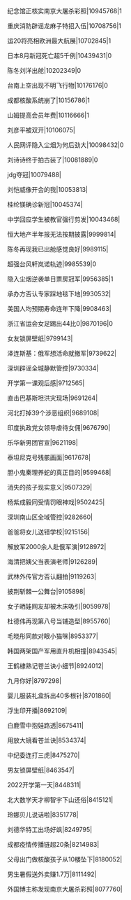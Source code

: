 纪念馆正核实南京大屠杀彩照|10945768|1

重庆消防辟谣龙麻子特招入伍|10708756|1

运20将亮相欧洲最大航展|10702845|1

日本8月新冠死亡超5千例|10439431|0

陈冬刘洋出舱|10202349|0

台南上空出现不明飞行物|10176176|0

成都核酸系统崩了|10156786|1

山姆提高会员年费|10116666|1

刘彦平被双开|10106075|

人民网评隐入尘烟为何后劲大|10098432|0

刘诗诗终于拍古装了|10081889|0

jdg夺冠|10079488|

刘恺威像开会的我|10053813|

桂纶镁确诊新冠|10045374|

中学回应学生被教官强行剪发|10043468|

恒大地产半年报无法按期披露|9999814|

陈冬再现我已出舱感觉良好|9989115|

超强台风轩岚诺轨迹|9985539|0

隐入尘烟逆袭单日票房冠军|9956385|1

承办方否认专家踩地毯下地|9930532|

美国人均预期寿命连年下降|9908463|

浙江省运会女足踢出44比0|9870196|0

女友锁屏壁纸|9799143|

泽连斯基：俄军想活命就撤军|9739622|

深圳辟谣全城静默管控|9730334|

开学第一课观后感|9712565|

直击巴基斯坦洪灾现场|9691264|

河北打掉39个涉恶组织|9689108|

印度执政党女领导虐待女佣|9676790|

乐华新男团官宣|9621198|

泰坦尼克号残骸画面|9617678|

胆小鬼秦理养蛇的真正目的|9599468|

消失的孩子现实意义|9507329|

杨紫成毅同受情罚眼神戏|9502425|

深圳南山区全域管控|9282660|

爸爸将女儿送错学校|9215156|

解放军2000余人赴俄军演|9128972|

海清把姨父当表演老师|9126289|

武林外传官方否认翻拍|9119263|

披荆斩棘一公舞台|9105898|

女子晒娃网友却被木床吸引|9059978|

杜德伟再现第八号当铺造型|8955760|

毛晓彤同款对眼小猫咪|8953377|

韩国两架国产军用直升机相撞|8943545|

王鹤棣熟记苍兰诀小细节|8924012|

九月你好|8797298|

婴儿服装礼盒拆出40多根针|8701860|

浮生印开播|8692109|

白鹿雪中抱娃路透|8675411|

用放大镜看苍兰诀|8534374|

中纪委连打三虎|8475270|

男友锁屏壁纸|8463547|

2022开学第一天|8448311|

北大数学天才柳智宇下山还俗|8415121|

玲娜贝儿说话啦|8351778|

刘德华特工出场好飒|8249795|

成都疫情传播链超20条|8214983|

父母出门做核酸孩子从10楼坠下|8180052|

男生暑假送外卖赚1.7万|8111492|

外国博主称发现南京大屠杀彩照|8077760|

